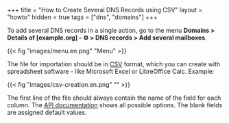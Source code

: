+++
title = "How to Create Several DNS Records using CSV"
layout = "howto"
hidden = true
tags = ["dns", "domains"]
+++

To add several DNS records in a single action, go to the menu **Domains > Details of [example.org] - ⚙️ > DNS records > Add several mailboxes**.

{{< fig "images/menu.en.png" "Menu" >}}

The file for importation should be in [CSV](https://en.wikipedia.org/wiki/Comma-separated_values) format, which you can create with spreadsheet software - like Microsoft Excel or LibreOffice Calc. Example:

{{< fig "images/csv-creation.en.png" "" >}}

The first line of the file should always contain the name of the field for each column. The [API documentation](https://api.alwaysdata.com/v1/record/doc/) shows all possible options. The blank fields are assigned default values.
